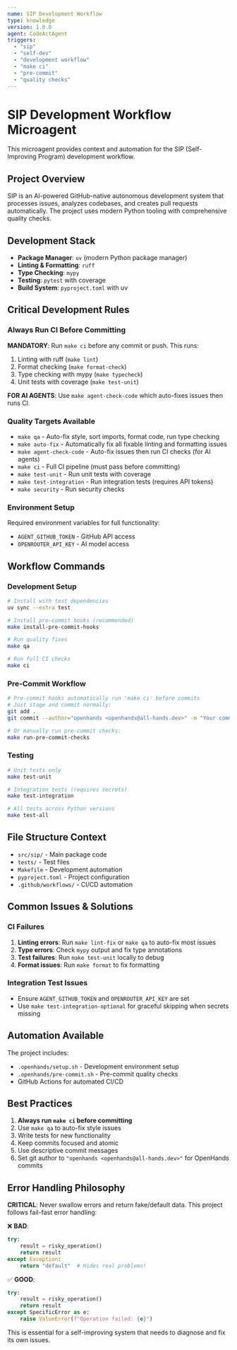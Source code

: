 ```yaml
---
name: SIP Development Workflow
type: knowledge
version: 1.0.0
agent: CodeActAgent
triggers:
  - "sip"
  - "self-dev"
  - "development workflow"
  - "make ci"
  - "pre-commit"
  - "quality checks"
---
```


# SIP Development Workflow Microagent

This microagent provides context and automation for the SIP (Self-Improving Program) development workflow.

## Project Overview

SIP is an AI-powered GitHub-native autonomous development system that processes issues, analyzes codebases, and creates pull requests automatically. The project uses modern Python tooling with comprehensive quality checks.

## Development Stack

- **Package Manager**: `uv` (modern Python package manager)
- **Linting & Formatting**: `ruff`
- **Type Checking**: `mypy`
- **Testing**: `pytest` with coverage
- **Build System**: `pyproject.toml` with uv

## Critical Development Rules

### Always Run CI Before Committing
**MANDATORY**: Run `make ci` before any commit or push. This runs:
1. Linting with ruff (`make lint`)
2. Format checking (`make format-check`)
3. Type checking with mypy (`make typecheck`)
4. Unit tests with coverage (`make test-unit`)

**FOR AI AGENTS**: Use `make agent-check-code` which auto-fixes issues then runs CI.

### Quality Targets Available
- `make qa` - Auto-fix style, sort imports, format code, run type checking
- `make auto-fix` - Automatically fix all fixable linting and formatting issues
- `make agent-check-code` - Auto-fix issues then run CI checks (for AI agents)
- `make ci` - Full CI pipeline (must pass before committing)
- `make test-unit` - Run unit tests with coverage
- `make test-integration` - Run integration tests (requires API tokens)
- `make security` - Run security checks

### Environment Setup
Required environment variables for full functionality:
- `AGENT_GITHUB_TOKEN` - GitHub API access
- `OPENROUTER_API_KEY` - AI model access

## Workflow Commands

### Development Setup
```bash
# Install with test dependencies
uv sync --extra test

# Install pre-commit hooks (recommended)
make install-pre-commit-hooks

# Run quality fixes
make qa

# Run full CI checks
make ci
```

### Pre-Commit Workflow
```bash
# Pre-commit hooks automatically run 'make ci' before commits
# Just stage and commit normally:
git add .
git commit --author="openhands <openhands@all-hands.dev>" -m "Your commit message"

# Or manually run pre-commit checks:
make run-pre-commit-checks
```

### Testing
```bash
# Unit tests only
make test-unit

# Integration tests (requires secrets)
make test-integration

# All tests across Python versions
make test-all
```

## File Structure Context

- `src/sip/` - Main package code
- `tests/` - Test files
- `Makefile` - Development automation
- `pyproject.toml` - Project configuration
- `.github/workflows/` - CI/CD automation

## Common Issues & Solutions

### CI Failures
1. **Linting errors**: Run `make lint-fix` or `make qa` to auto-fix most issues
2. **Type errors**: Check `mypy` output and fix type annotations
3. **Test failures**: Run `make test-unit` locally to debug
4. **Format issues**: Run `make format` to fix formatting

### Integration Test Issues
- Ensure `AGENT_GITHUB_TOKEN` and `OPENROUTER_API_KEY` are set
- Use `make test-integration-optional` for graceful skipping when secrets missing

## Automation Available

The project includes:
- `.openhands/setup.sh` - Development environment setup
- `.openhands/pre-commit.sh` - Pre-commit quality checks
- GitHub Actions for automated CI/CD

## Best Practices

1. **Always run `make ci` before committing**
2. Use `make qa` to auto-fix style issues
3. Write tests for new functionality
4. Keep commits focused and atomic
5. Use descriptive commit messages
6. Set git author to `"openhands <openhands@all-hands.dev>"` for OpenHands commits

## Error Handling Philosophy

**CRITICAL**: Never swallow errors and return fake/default data. This project follows fail-fast error handling:

❌ **BAD**:
```python
try:
    result = risky_operation()
    return result
except Exception:
    return "default"  # Hides real problems!
```

✅ **GOOD**:
```python
try:
    result = risky_operation()
    return result
except SpecificError as e:
    raise ValueError(f"Operation failed: {e}")
```

This is essential for a self-improving system that needs to diagnose and fix its own issues.